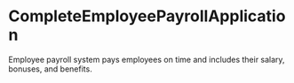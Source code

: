 # CompleteEmployeePayrollApplication
Employee payroll system pays employees on time and includes their salary, bonuses, and benefits.
